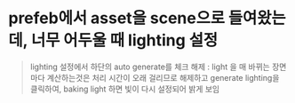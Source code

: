 #  prefeb에서 asset을 scene으로 들여왔는데, 너무 어두울 때 lighting 설정
> lighting 설정에서 하단의 auto generate를 체크 해제 : light 을 매 바뀌는 장면마다 계산하는것은 처리 시간이 오래 걸리므로 해제하고 
> generate lighting을 클릭하여, baking light 하면 빛이 다시 설정되어 밝게 보임
